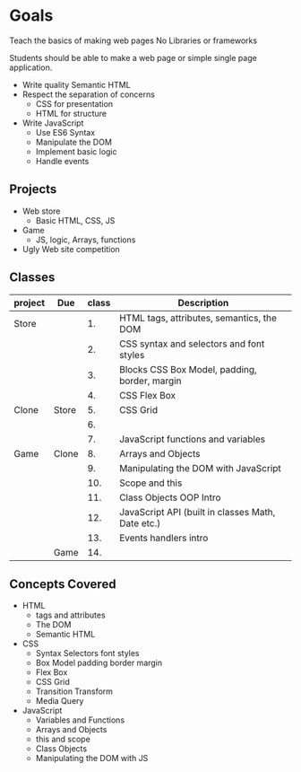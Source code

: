 # Goals 

Teach the basics of making web pages 
No Libraries or frameworks 

Students should be able to make a web page or simple 
single page application. 

- Write quality Semantic HTML
- Respect the separation of concerns 
  - CSS for presentation 
  - HTML for structure 
- Write JavaScript
  - Use ES6 Syntax
  - Manipulate the DOM
  - Implement basic logic
  - Handle events

## Projects 

- Web store 
  - Basic HTML, CSS, JS
- Game 
  - JS, logic, Arrays, functions 
- Ugly Web site competition 

## Classes 

| project | Due   | class | Description                                   |
|---------|-------|-------|-----------------------------------------------|
| Store   |       | 1.    | HTML tags, attributes, semantics, the DOM     |
|         |       | 2.    | CSS syntax and selectors and font styles      |
|         |       | 3.    | Blocks CSS Box Model, padding, border, margin |
|         |       | 4.    | CSS Flex Box                                  |
| Clone   | Store | 5.    | CSS Grid                                      |
|         |       | 6.    |                                               |
|         |       | 7.    | JavaScript functions and variables            |
| Game    | Clone | 8.    | Arrays and Objects                            |
|         |       | 9.    | Manipulating the DOM with JavaScript          |
|         |       | 10.   | Scope and this                                |
|         |       | 11.   | Class Objects OOP Intro                       |
|         |       | 12.   | JavaScript API (built in classes Math, Date etc.) |
|         |       | 13.   | Events handlers intro |
|         | Game  | 14.   |  |


## Concepts Covered

- HTML
  - tags and attributes 
  - The DOM
  - Semantic HTML
- CSS 
  - Syntax Selectors font styles
  - Box Model padding border margin
  - Flex Box 
  - CSS Grid 
  - Transition Transform
  - Media Query
- JavaScript
  - Variables and Functions 
  - Arrays and Objects 
  - this and scope 
  - Class Objects 
  - Manipulating the DOM with JS




